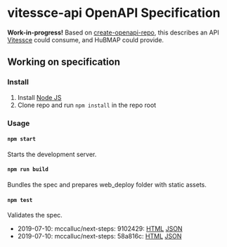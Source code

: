 # vitessce-api OpenAPI Specification

**Work-in-progress!** Based on [create-openapi-repo](https://github.com/Redocly/create-openapi-repo),
this describes an API [Vitessce](https://github.com/hms-dbmi/vitessce) could consume,
and HuBMAP could provide.

## Working on specification
### Install

1. Install [Node JS](https://nodejs.org/)
2. Clone repo and run `npm install` in the repo root

### Usage

#### `npm start`
Starts the development server.

#### `npm run build`
Bundles the spec and prepares web_deploy folder with static assets.

#### `npm test`
Validates the spec.
- 2019-07-10: mccalluc/next-steps: 9102429: [HTML](https://redocly.github.io/redoc/?url=https://s3.amazonaws.com/vitessce-data/vitessce-api/2019-07-10/9102429/openapi.json) [JSON](https://s3.amazonaws.com/vitessce-data/vitessce-api/2019-07-10/9102429/openapi.json)
- 2019-07-10: mccalluc/next-steps: 58a816c: [HTML](https://redocly.github.io/redoc/?url=https://s3.amazonaws.com/vitessce-data/vitessce-api/2019-07-10/58a816c/openapi.json) [JSON](https://s3.amazonaws.com/vitessce-data/vitessce-api/2019-07-10/58a816c/openapi.json)
